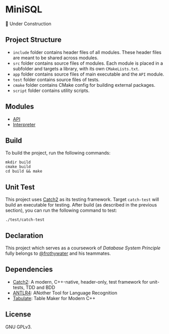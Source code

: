 # MiniSQL

🚧 Under Construction

## Project Structure

- `include` folder contains header files of all modules. These header files are meant to be shared across modules.
- `src` folder contains source files of modules. Each module is placed in a subfolder and targets a library, with its
  own `CMakeLists.txt`.
- `app` folder contains source files of main executable and the `API` module.
- `test` folder contains source files of tests.
- `cmake` folder contains CMake config for building external packages.
- `script` folder contains utility scripts.

## Modules

- [API](docs/API.md)
- [Interpreter](docs/Interpreter.md)

## Build

To build the project, run the following commands:

```shell
mkdir build
cmake build
cd build && make
```

## Unit Test

This project uses [Catch2](https://github.com/catchorg/Catch2) as its testing framework. Target `catch-test` will build
an executable for testing. After build (as described in the previous section), you can run the following command to
test:

```shell
./test/catch-test
```

## Declaration

This project which serves as a coursework of _Database System Principle_ fully belongs
to [@frothywater](http://github.com/frothywater) and his teammates.

## Dependencies

- [Catch2](https://github.com/catchorg/Catch2): A modern, C++-native, header-only, test framework for unit-tests, TDD
  and BDD
- [ANTLR4](https://github.com/antlr/antlr4): ANother Tool for Language Recognition
- [Tabulate](https://github.com/p-ranav/tabulate): Table Maker for Modern C++

## License

GNU GPLv3.
